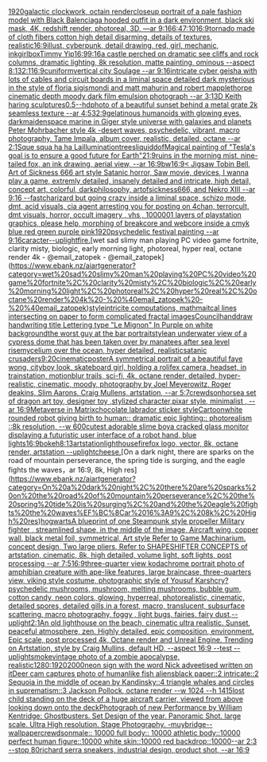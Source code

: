 [1920](https://www.ebank.nz/aiartgenerator?category=1920)[galactic clockwork, octain render](https://www.ebank.nz/aiartgenerator?category=galactic%20clockwork%2C%20octain%20render)[closeup portrait of a pale fashion model with Black Balenciaga hooded outfit in a dark environment, black ski mask, 4K, redshift render, photoreal, 3D, —ar 9:16](https://www.ebank.nz/aiartgenerator?category=closeup%20portrait%20of%20a%20pale%20fashion%20model%20with%20Black%20Balenciaga%20hooded%20outfit%20in%20a%20dark%20environment%2C%20black%20ski%20mask%2C%204K%2C%20redshift%20render%2C%20photoreal%2C%203D%2C%20%E2%80%94ar%209%3A16)[6:4](https://www.ebank.nz/aiartgenerator?category=6%3A4)[7:10](https://www.ebank.nz/aiartgenerator?category=7%3A10)[16:9](https://www.ebank.nz/aiartgenerator?category=16%3A9)[tornado made of cloth fibers cotton high detail disarming, details of textures, realistic](https://www.ebank.nz/aiartgenerator?category=tornado%20made%20of%20cloth%20fibers%20cotton%20high%20detail%20disarming%2C%20details%20of%20textures%2C%20realistic)[16:9](https://www.ebank.nz/aiartgenerator?category=16%3A9)[illust, cyberpunk, detail drawing, red, girl, mechanic, ink](https://www.ebank.nz/aiartgenerator?category=illust%2C%20cyberpunk%2C%20detail%20drawing%2C%20red%2C%20girl%2C%20mechanic%2C%20ink)[girl](https://www.ebank.nz/aiartgenerator?category=girl)[box](https://www.ebank.nz/aiartgenerator?category=box)[Timmy Yip](https://www.ebank.nz/aiartgenerator?category=Timmy%20Yip)[16:9](https://www.ebank.nz/aiartgenerator?category=16%3A9)[9:16](https://www.ebank.nz/aiartgenerator?category=9%3A16)[a castle perched on dramatic see cliffs and rock columns, dramatic lighting, 8k resolution, matte painting, ominous --aspect 8:13](https://www.ebank.nz/aiartgenerator?category=a%20castle%20perched%20on%20dramatic%20see%20cliffs%20and%20rock%20columns%2C%20dramatic%20lighting%2C%208k%20resolution%2C%20matte%20painting%2C%20ominous%20--aspect%208%3A13)[2:1](https://www.ebank.nz/aiartgenerator?category=2%3A1)[16:9](https://www.ebank.nz/aiartgenerator?category=16%3A9)[cuniform](https://www.ebank.nz/aiartgenerator?category=cuniform)[vertical city Soulage --ar 9:16](https://www.ebank.nz/aiartgenerator?category=vertical%20city%20Soulage%20--ar%209%3A16)[intricate cyber geisha with lots of cables and circuit boards in a liminal space detailed dark mysterious in the style of floria sigismondi and matt mahurin and robert mapplethorpe cinematic depth moody dark film emulsion photograph --ar 3:1](https://www.ebank.nz/aiartgenerator?category=intricate%20cyber%20geisha%20with%20lots%20of%20cables%20and%20circuit%20boards%20in%20a%20liminal%20space%20detailed%20dark%20mysterious%20in%20the%20style%20of%20floria%20sigismondi%20and%20matt%20mahurin%20and%20robert%20mapplethorpe%20cinematic%20depth%20moody%20dark%20film%20emulsion%20photograph%20--ar%203%3A1)[3D Keith haring sculptures](https://www.ebank.nz/aiartgenerator?category=3D%20Keith%20haring%20sculptures)[0.5](https://www.ebank.nz/aiartgenerator?category=0.5)[--hd](https://www.ebank.nz/aiartgenerator?category=--hd)[photo of a beautiful sunset behind a metal grate 2k seamless texture --ar 4:5](https://www.ebank.nz/aiartgenerator?category=photo%20of%20a%20beautiful%20sunset%20behind%20a%20metal%20grate%202k%20seamless%20texture%20--ar%204%3A5)[32:9](https://www.ebank.nz/aiartgenerator?category=32%3A9)[gelatinous humanoids with glowing eyes, dark](https://www.ebank.nz/aiartgenerator?category=gelatinous%20humanoids%20with%20glowing%20eyes%2C%20dark)[maiden](https://www.ebank.nz/aiartgenerator?category=maiden)[space marine in Giger style universe with galaxies and planets Peter Mohrbacher style 4k -](https://www.ebank.nz/aiartgenerator?category=space%20marine%20in%20Giger%20style%20universe%20with%20galaxies%20and%20planets%20Peter%20Mohrbacher%20style%204k%20-)[desert waves, psychedelic, vibrant, macro photography, Tame Impala, album cover, realistic, detailed, octane --ar 2:1](https://www.ebank.nz/aiartgenerator?category=desert%20waves%2C%20psychedelic%2C%20vibrant%2C%20macro%20photography%2C%20Tame%20Impala%2C%20album%20cover%2C%20realistic%2C%20detailed%2C%20octane%20--ar%202%3A1)[Sque squa ha ha La](https://www.ebank.nz/aiartgenerator?category=Sque%20squa%20ha%20ha%20La)[illumination](https://www.ebank.nz/aiartgenerator?category=illumination)[trees](https://www.ebank.nz/aiartgenerator?category=trees)[liquid](https://www.ebank.nz/aiartgenerator?category=liquid)[dof](https://www.ebank.nz/aiartgenerator?category=dof)[Magical painting of "Tesla's goal is to ensure a good future for Earth"](https://www.ebank.nz/aiartgenerator?category=Magical%20painting%20of%20%22Tesla%27s%20goal%20is%20to%20ensure%20a%20good%20future%20for%20Earth%22)[21:9](https://www.ebank.nz/aiartgenerator?category=21%3A9)[ruins in the morning mist, nine-tailed fox, an ink drawing, aerial view,  --ar 16:9](https://www.ebank.nz/aiartgenerator?category=ruins%20in%20the%20morning%20mist%2C%20nine-tailed%20fox%2C%20an%20ink%20drawing%2C%20aerial%20view%2C%20%20--ar%2016%3A9)[bw](https://www.ebank.nz/aiartgenerator?category=bw)[16:9](https://www.ebank.nz/aiartgenerator?category=16%3A9)[< Jigsaw Tobin Bell, Art of Sickness 666 art style Satanic horror, Saw movie, devices, I wanna play a game, extremly detailed, insanely detailed and intricate, high detail, concept art, colorful, darkphilosophy, artofsickness666, and Nekro XIII --ar 9:16 --fast](https://www.ebank.nz/aiartgenerator?category=%3C%20Jigsaw%20Tobin%20Bell%2C%20Art%20of%20Sickness%20666%20art%20style%20Satanic%20horror%2C%20Saw%20movie%2C%20devices%2C%20I%20wanna%20play%20a%20game%2C%20extremly%20detailed%2C%20insanely%20detailed%20and%20intricate%2C%20high%20detail%2C%20concept%20art%2C%20colorful%2C%20darkphilosophy%2C%20artofsickness666%2C%20and%20Nekro%20XIII%20--ar%209%3A16%20--fast)[charizard but going crazy inside a liminal space, schizo mode, dmt, acid visuals, cia agent arresting you for posting on 4chan, terrorcult, dmt visuals, horror, occult imagery , vhs , 1000001 layers of playstation graphics, please help, morphing of breakcore and webcore inside a cmyk blue red green purple pink](https://www.ebank.nz/aiartgenerator?category=charizard%20but%20going%20crazy%20inside%20a%20liminal%20space%2C%20schizo%20mode%2C%20dmt%2C%20acid%20visuals%2C%20cia%20agent%20arresting%20you%20for%20posting%20on%204chan%2C%20terrorcult%2C%20dmt%20visuals%2C%20horror%2C%20occult%20imagery%20%2C%20vhs%20%2C%201000001%20layers%20of%20playstation%20graphics%2C%20please%20help%2C%20morphing%20of%20breakcore%20and%20webcore%20inside%20a%20cmyk%20blue%20red%20green%20purple%20pink)[1920](https://www.ebank.nz/aiartgenerator?category=1920)[psychedelic festival  painting --ar 9:16](https://www.ebank.nz/aiartgenerator?category=psychedelic%20festival%20%20painting%20--ar%209%3A16)[caracter](https://www.ebank.nz/aiartgenerator?category=caracter)[--uplight](https://www.ebank.nz/aiartgenerator?category=--uplight)[fire.](https://www.ebank.nz/aiartgenerator?category=fire.)[wet sad slimy man playing PC video game fortnite, clarity misty, biologic, early morning light, photoreal, hyper real, octane render 4k - @email_zatopek - @email_zatopek](https://www.ebank.nz/aiartgenerator?category=wet%20sad%20slimy%20man%20playing%20PC%20video%20game%20fortnite%2C%20clarity%20misty%2C%20biologic%2C%20early%20morning%20light%2C%20photoreal%2C%20hyper%20real%2C%20octane%20render%204k%20-%20%40email_zatopek%20-%20%40email_zatopek)[style](https://www.ebank.nz/aiartgenerator?category=style)[intricite computations, mathmaitcal lines intersecting on paper to form complicated fractal images](https://www.ebank.nz/aiartgenerator?category=intricite%20computations%2C%20mathmaitcal%20lines%20intersecting%20on%20paper%20to%20form%20complicated%20fractal%20images)[Council](https://www.ebank.nz/aiartgenerator?category=Council)[handdraw handwriting title Lettering type "Le Mignon" In Purple on white  background](https://www.ebank.nz/aiartgenerator?category=handdraw%20handwriting%20title%20Lettering%20type%20%22Le%20Mignon%22%20In%20Purple%20on%20white%20%20background)[the worst guy at the bar portrait](https://www.ebank.nz/aiartgenerator?category=the%20worst%20guy%20at%20the%20bar%20portrait)[style](https://www.ebank.nz/aiartgenerator?category=style)[an underwater view of a cypress dome that has been taken over by manatees after sea level rise](https://www.ebank.nz/aiartgenerator?category=an%20underwater%20view%20of%20a%20cypress%20dome%20that%20has%20been%20taken%20over%20by%20manatees%20after%20sea%20level%20rise)[mycelium over the ocean, hyper detailed, realistic](https://www.ebank.nz/aiartgenerator?category=mycelium%20over%20the%20ocean%2C%20hyper%20detailed%2C%20realistic)[satanic crusaders](https://www.ebank.nz/aiartgenerator?category=satanic%20crusaders)[9:20](https://www.ebank.nz/aiartgenerator?category=9%3A20)[cinematic](https://www.ebank.nz/aiartgenerator?category=cinematic)[poster](https://www.ebank.nz/aiartgenerator?category=poster)[A symmetrical portrait of a beautiful faye wong, cityboy look, skateboard girl, holding a rolifex camera, headset, in trainstation, motionblur trails, sci-fi, 4k, octane render, detailed, hyper-realistic, cinematic, moody, photography by Joel Meyerowitz, Roger deakins, Slim Aarons, Craig Mullens, artstation, --ar 5:7](https://www.ebank.nz/aiartgenerator?category=A%20symmetrical%20portrait%20of%20a%20beautiful%20faye%20wong%2C%20cityboy%20look%2C%20skateboard%20girl%2C%20holding%20a%20rolifex%20camera%2C%20headset%2C%20in%20trainstation%2C%20motionblur%20trails%2C%20sci-fi%2C%204k%2C%20octane%20render%2C%20detailed%2C%20hyper-realistic%2C%20cinematic%2C%20moody%2C%20photography%20by%20Joel%20Meyerowitz%2C%20Roger%20deakins%2C%20Slim%20Aarons%2C%20Craig%20Mullens%2C%20artstation%2C%20--ar%205%3A7)[crewdson](https://www.ebank.nz/aiartgenerator?category=crewdson)[horse](https://www.ebank.nz/aiartgenerator?category=horse)[a set of dragon art toy, designer toy ,stylized character,pixar style, minimalist , --ar 16:9](https://www.ebank.nz/aiartgenerator?category=a%20set%20of%20dragon%20art%20toy%2C%20designer%20toy%20%2Cstylized%20character%2Cpixar%20style%2C%20minimalist%20%2C%20--ar%2016%3A9)[Metaverse in Matrix](https://www.ebank.nz/aiartgenerator?category=Metaverse%20in%20Matrix)[chocolate labrador sticker style](https://www.ebank.nz/aiartgenerator?category=chocolate%20labrador%20sticker%20style)[Cartoon](https://www.ebank.nz/aiartgenerator?category=Cartoon)[white rounded robot giving birth to human:: dramatic epic lighting:: photorealism ::8k resolution, --w 600](https://www.ebank.nz/aiartgenerator?category=white%20rounded%20robot%20giving%20birth%20to%20human%3A%3A%20dramatic%20epic%20lighting%3A%3A%20photorealism%20%3A%3A8k%20resolution%2C%20--w%20600)[cutest adorable slime boy](https://www.ebank.nz/aiartgenerator?category=cutest%20adorable%20slime%20boy)[a cracked glass monitor displaying a futuristic user interface of a robot hand, blue lights](https://www.ebank.nz/aiartgenerator?category=a%20cracked%20glass%20monitor%20displaying%20a%20futuristic%20user%20interface%20of%20a%20robot%20hand%2C%20blue%20lights)[16:9](https://www.ebank.nz/aiartgenerator?category=16%3A9)[bokeh](https://www.ebank.nz/aiartgenerator?category=bokeh)[8:13](https://www.ebank.nz/aiartgenerator?category=8%3A13)[artstation](https://www.ebank.nz/aiartgenerator?category=artstation)[lighthouse](https://www.ebank.nz/aiartgenerator?category=lighthouse)[firefox logo, vector, 8k, octane render, artstation --uplight](https://www.ebank.nz/aiartgenerator?category=firefox%20logo%2C%20vector%2C%208k%2C%20octane%20render%2C%20artstation%20--uplight)[cheese.](https://www.ebank.nz/aiartgenerator?category=cheese.)[On a dark night, there are sparks on the road of mountain perseverance, the spring tide is surging, and the eagle fights the waves，ar 16:9, 8k, High res](https://www.ebank.nz/aiartgenerator?category=On%20a%20dark%20night%2C%20there%20are%20sparks%20on%20the%20road%20of%20mountain%20perseverance%2C%20the%20spring%20tide%20is%20surging%2C%20and%20the%20eagle%20fights%20the%20waves%EF%BC%8Car%2016%3A9%2C%208k%2C%20High%20res)[hogwarts](https://www.ebank.nz/aiartgenerator?category=hogwarts)[A blueprint of one Steampunk style propeller Military fighter , streamlined shape, in the middle of the image,  Aircraft wing, copper wall, black metal foil, symmetrical,  Art style Refer to Game Machinarium.  concept design, Two large pliers, Refer to SHAPESHIFTER CONCEPTS  of artstation, cinematic,  8k, high detailed,  volume light,  soft lights,  post processing    --ar 7:5](https://www.ebank.nz/aiartgenerator?category=A%20blueprint%20of%20one%20Steampunk%20style%20propeller%20Military%20fighter%20%2C%20streamlined%20shape%2C%20in%20the%20middle%20of%20the%20image%2C%20%20Aircraft%20wing%2C%20copper%20wall%2C%20black%20metal%20foil%2C%20symmetrical%2C%20%20Art%20style%20Refer%20to%20Game%20Machinarium.%20%20concept%20design%2C%20Two%20large%20pliers%2C%20Refer%20to%20SHAPESHIFTER%20CONCEPTS%20%20of%20artstation%2C%20cinematic%2C%20%208k%2C%20high%20detailed%2C%20%20volume%20light%2C%20%20soft%20lights%2C%20%20post%20processing%20%20%20%20--ar%207%3A5)[16:9](https://www.ebank.nz/aiartgenerator?category=16%3A9)[three-quarter view kodachrome portrait photo of amphibian creature with ape-like features, large braincase, three-quarters view, viking style costume, photographic style of Yousuf Karsh](https://www.ebank.nz/aiartgenerator?category=three-quarter%20view%20kodachrome%20portrait%20photo%20of%20amphibian%20creature%20with%20ape-like%20features%2C%20large%20braincase%2C%20three-quarters%20view%2C%20viking%20style%20costume%2C%20photographic%20style%20of%20Yousuf%20Karsh)[cry?](https://www.ebank.nz/aiartgenerator?category=cry%3F)[psychedelic mushrooms, mushroom, melting mushrooms, bubble gum, cotton candy, neon colors, glowing, hyperreal, photorealistic, cinematic, detailed spores, detailed gills,in a forest, macro, translucent, subsurface scattering, macro photography, foggy , light bugs, fairies, fairy dust,](https://www.ebank.nz/aiartgenerator?category=psychedelic%20mushrooms%2C%20mushroom%2C%20melting%20mushrooms%2C%20bubble%20gum%2C%20cotton%20candy%2C%20neon%20colors%2C%20glowing%2C%20hyperreal%2C%20photorealistic%2C%20cinematic%2C%20detailed%20spores%2C%20detailed%20gills%2Cin%20a%20forest%2C%20macro%2C%20translucent%2C%20subsurface%20scattering%2C%20macro%20photography%2C%20foggy%20%2C%20light%20bugs%2C%20fairies%2C%20fairy%20dust%2C)[--uplight](https://www.ebank.nz/aiartgenerator?category=--uplight)[2:1](https://www.ebank.nz/aiartgenerator?category=2%3A1)[An old lighthouse on the beach, cinematic ultra realistic. Sunset, peaceful atmosphere, zen. Highly detailed, epic composition, environment. Epic scale, post processed 4k, Octane render and Unreal Engine. Trending on Artstation, style by Craig Mullins, default HD, --aspect 16:9 --test --uplight](https://www.ebank.nz/aiartgenerator?category=An%20old%20lighthouse%20on%20the%20beach%2C%20cinematic%20ultra%20realistic.%20Sunset%2C%20peaceful%20atmosphere%2C%20zen.%20Highly%20detailed%2C%20epic%20composition%2C%20environment.%20Epic%20scale%2C%20post%20processed%204k%2C%20Octane%20render%20and%20Unreal%20Engine.%20Trending%20on%20Artstation%2C%20style%20by%20Craig%20Mullins%2C%20default%20HD%2C%20--aspect%2016%3A9%20--test%20--uplight)[smoke](https://www.ebank.nz/aiartgenerator?category=smoke)[vintage photo of a zombie apocalypse, realistic](https://www.ebank.nz/aiartgenerator?category=vintage%20photo%20of%20a%20zombie%20apocalypse%2C%20realistic)[1280:1920](https://www.ebank.nz/aiartgenerator?category=1280%3A1920)[2000](https://www.ebank.nz/aiartgenerator?category=2000)[neon sign with the word Nick adveetised written on it](https://www.ebank.nz/aiartgenerator?category=neon%20sign%20with%20the%20word%20Nick%20adveetised%20written%20on%20it)[Deer cam captures photo of humanlike fish aliens](https://www.ebank.nz/aiartgenerator?category=Deer%20cam%20captures%20photo%20of%20humanlike%20fish%20aliens)[black paper::2 intricate::2 Sequoia in the middle of ocean by Kandinsky::4 triangle whales and circles in suprematism::3 Jackson Pollock, octane render --w 1024 --h 1415](https://www.ebank.nz/aiartgenerator?category=black%20paper%3A%3A2%20intricate%3A%3A2%20Sequoia%20in%20the%20middle%20of%20ocean%20by%20Kandinsky%3A%3A4%20triangle%20whales%20and%20circles%20in%20suprematism%3A%3A3%20Jackson%20Pollock%2C%20octane%20render%20--w%201024%20--h%201415)[lost child standing on the deck of a huge aircraft carrier, viewed from above looking down onto the deck](https://www.ebank.nz/aiartgenerator?category=lost%20child%20standing%20on%20the%20deck%20of%20a%20huge%20aircraft%20carrier%2C%20viewed%20from%20above%20looking%20down%20onto%20the%20deck)[Photograph of new Performance by William Kentridge: Ghostbusters. Set Design of the year. Panoramic Shot.  large scale. Ultra High resolution. Stage Photography. -](https://www.ebank.nz/aiartgenerator?category=Photograph%20of%20new%20Performance%20by%20William%20Kentridge%3A%20Ghostbusters.%20Set%20Design%20of%20the%20year.%20Panoramic%20Shot.%20%20large%20scale.%20Ultra%20High%20resolution.%20Stage%20Photography.%20-)[muybridge](https://www.ebank.nz/aiartgenerator?category=muybridge)[--wallpaper](https://www.ebank.nz/aiartgenerator?category=--wallpaper)[crewdson](https://www.ebank.nz/aiartgenerator?category=crewdson)[male:: 10000 full body:: 10000 athletic body::10000 perfect human figure::10000 white skin::10000 red backdrop::10000--ar 2:3 --stop 80](https://www.ebank.nz/aiartgenerator?category=male%3A%3A%2010000%20full%20body%3A%3A%2010000%20athletic%20body%3A%3A10000%20perfect%20human%20figure%3A%3A10000%20white%20skin%3A%3A10000%20red%20backdrop%3A%3A10000--ar%202%3A3%20--stop%2080)[richard serra sneakers, industrial design, product shot, --ar 16:9](https://www.ebank.nz/aiartgenerator?category=richard%20serra%20sneakers%2C%20industrial%20design%2C%20product%20shot%2C%20--ar%2016%3A9)